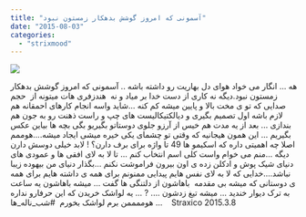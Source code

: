 ```yaml
---
title: "آسمونی که امروز گوشش بدهکار زمستون نبود"
date: "2015-08-03"
categories: 
  - "strixmood"
---
```


![](http://localhost/wp-content/uploads/2015/08/10986059_538331826308027_1263002290_n.jpg)

هه ... انگار می خواد هوای دل بهاریت رو داشته باشه .. آسمونی که امروز گوشش بدهکار زمستون نبود.دیگه نه کاری از دست خدا بر میاد و نه  هندزفری هات میتونه از  حجم صدایی که تو ی مخت بالا و پایین میشه کم کنه ...شاید واسه انجام کارهای احمقانه هم لازم باشه اول تصمیم بگیری و دیالکتیکالیست های چپ و راست ذهنت رو به جون هم بندازی ... بعد از یه مدت هم خیس از آرزو جلوی دوستاتو بگیریو بگی بچه ها بیاین عکس بگیریم ... این همون هیجانیه که وقتی تو چشمای یکی خیره میشی ایجاد میشه....هوممم اصلا چه اهمیتی داره که اسکیمو ها 49 تا واژه برای برف دارن؟ ! لابد خیلی دوسش دارن دیگه ...منم می خوام واست کلی اسم انتخاب کنم ... تا لا به لای افقی ها و عمودی های دنیای شیک پوش و ادکلن زده ی اون بیرون فراموشت نکنم ...بگذار دنیای من بیهوده زیبا نباشد....خدایی که لا به لای نفس هایم پیدایی ممنونم برای همه ی داشته هایم برای همه ی دوستانی که میشه بی مقدمه  باهاشون از دلتنگی ها گفت ... میشه باهاشون یه ساعت به ترک دیوار خندید ... میشه تیغ زدشون .... ? ... یه لواشک خریدن که این حرفارو نداره ... هوممممن برم لواشک بخورم  #شب\_ناله\_ها    Straxico 2015.3.8

